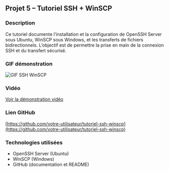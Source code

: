 ## Projet 5 – Tutoriel SSH + WinSCP

### Description
Ce tutoriel documente l’installation et la configuration de OpenSSH Server sous Ubuntu, WinSCP sous Windows, et les transferts de fichiers bidirectionnels. L’objectif est de permettre la prise en main de la connexion SSH et du transfert sécurisé.

### GIF démonstration
![GIF SSH WinSCP](https://drive.google.com/file/d/1WNxg9xkF_t3NeBPcG9JSQYkkiEYBr-24/view?usp=drive_link)

### Vidéo
[Voir la démonstration vidéo](https://drive.google.com/file/d/1YEjN_6EJyYdtpWtBLk3btk1YDkmkyPMp/view?usp=drive_link)

### Lien GitHub
[https://github.com/votre-utilisateur/tutoriel-ssh-winscp](https://github.com/votre-utilisateur/tutoriel-ssh-winscp)

### Technologies utilisées
- OpenSSH Server (Ubuntu)
- WinSCP (Windows)
- GitHub (documentation et README)
